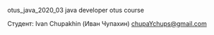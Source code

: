 otus_java_2020_03
java developer otus course

Cтудент: Ivan Chupakhin (Иван Чупахин) chupaYchups@gmail.com
